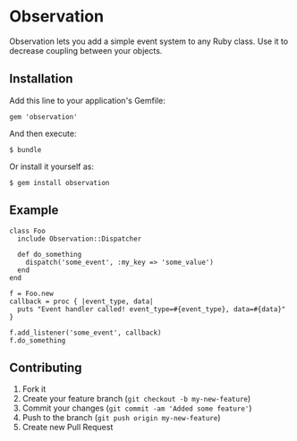 # Observation

Observation lets you add a simple event system to any Ruby class.
Use it to decrease coupling between your objects.

## Installation

Add this line to your application's Gemfile:

    gem 'observation'

And then execute:

    $ bundle

Or install it yourself as:

    $ gem install observation

## Example

    class Foo
      include Observation::Dispatcher

      def do_something
        dispatch('some_event', :my_key => 'some_value')
      end
    end

    f = Foo.new
    callback = proc { |event_type, data|
      puts "Event handler called! event_type=#{event_type}, data=#{data}"
    }

    f.add_listener('some_event', callback)
    f.do_something

## Contributing

1. Fork it
2. Create your feature branch (`git checkout -b my-new-feature`)
3. Commit your changes (`git commit -am 'Added some feature'`)
4. Push to the branch (`git push origin my-new-feature`)
5. Create new Pull Request
